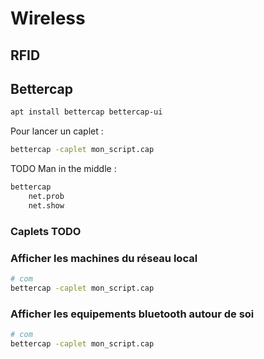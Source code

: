 # Wireless

## RFID



## Bettercap

```bash
apt install bettercap bettercap-ui
```

Pour lancer un caplet :
```bash
bettercap -caplet mon_script.cap
```

TODO Man in the middle :
```bash
bettercap
    net.prob
    net.show
```

### Caplets TODO

### Afficher les machines du réseau local
```bash
# com
bettercap -caplet mon_script.cap
```

### Afficher les equipements bluetooth autour de soi
```bash
# com
bettercap -caplet mon_script.cap
```
